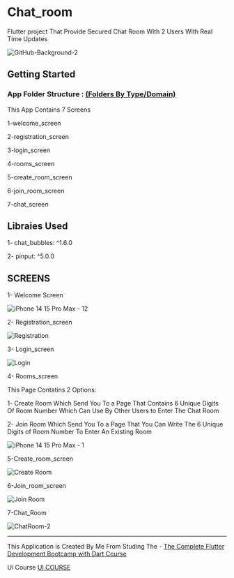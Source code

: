 # Chat_room

Flutter project That Provide Secured Chat Room With 2 Users With Real Time Updates 

![GitHub-Background-2](https://github.com/user-attachments/assets/dc1b0e4c-7ee9-450f-b85e-5f8850784332)



## Getting Started

### App Folder Structure : <ins>(Folders By Type/Domain) </ins>
This App Contains 7 Screens

1-welcome_screen

2-registration_screen

3-login_screen

4-rooms_screen

5-create_room_screen

6-join_room_screen

7-chat_screen

## Libraies Used

1- chat_bubbles: ^1.6.0

2- pinput: ^5.0.0

## SCREENS

1- Welcome Screen

![iPhone 14   15 Pro Max - 12](https://github.com/user-attachments/assets/b4abc611-9764-4b90-8dad-25ea6e319e20)

2- Registration_screen

![Registration](https://github.com/user-attachments/assets/dd6ba174-cc7e-46bf-8b56-2b179d357520)

3- Login_screen

![Login](https://github.com/user-attachments/assets/b1d40f54-1c01-445e-8ea5-bb1fecc8d7e9)

4- Rooms_screen

This Page Contatins 2 Options:

1- Create Room Which Send You To a Page That Contains 6 Unique Digits Of Room Number Which Can Use By Other Users to Enter The Chat Room

2- Join Room Which Send You To a Page That You Can Write The 6 Unique Digits of Room Number To Enter An Existing Room 

![iPhone 14   15 Pro Max - 1](https://github.com/user-attachments/assets/d4483923-f14b-4c2a-b342-9204f1e5bda2)

5-Create_room_screen

![Create Room](https://github.com/user-attachments/assets/f437b4d7-21bf-461b-9606-e26069496847)

6-Join_room_screen

![Join Room](https://github.com/user-attachments/assets/2b52b76c-ba1a-42ff-95c9-e091b03ab2bc)

7-Chat_Room

![ChatRoom-2](https://github.com/user-attachments/assets/69e374ea-13b1-4ca9-90a6-6ba62aed8f47)

---


This Application is Created By Me From Studing The - [The Complete Flutter Development Bootcamp with Dart Course](https://www.udemy.com/course/flutter-bootcamp-with-dart/) 

Ui Course [UI COURSE](https://www.youtube.com/@CodingwithT)
